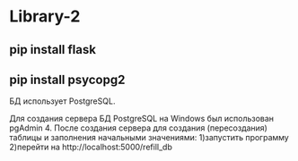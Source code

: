 # Library-2


pip install flask
-
pip install psycopg2
-------------------------------------------------------------------
БД использует PostgreSQL.

Для создания сервера БД PostgreSQL на Windows был использован pgAdmin 4. 
После создания сервера для создания (пересоздания) таблицы и заполнения начальными значениями: 
1)запустить программу 
2)перейти на http://localhost:5000/refill_db
